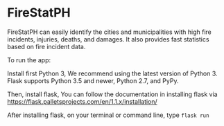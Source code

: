 # FireStatPH
FireStatPH can easily identify the cities and municipalities with high fire incidents, injuries, deaths, and damages. It also provides fast statistics based on fire incident data.


To run the app:

Install first Python 3, We recommend using the latest version of Python 3. Flask supports Python 3.5 and newer, Python 2.7, and PyPy.

Then, install flask, You can follow the documentation in installing flask via <link>https://flask.palletsprojects.com/en/1.1.x/installation/</link>

After installing flask, on your terminal or command line, type <code>flask run</code>

